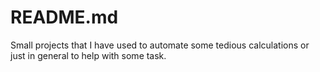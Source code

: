 # README.md
Small projects that I have used to automate some tedious calculations or just in general to help with some task.
